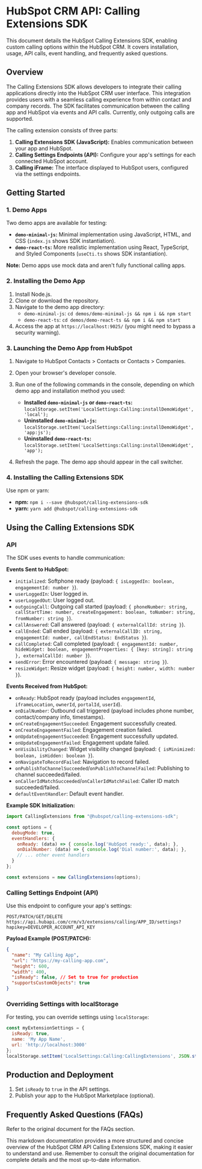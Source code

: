 # HubSpot CRM API: Calling Extensions SDK

This document details the HubSpot Calling Extensions SDK, enabling custom calling options within the HubSpot CRM.  It covers installation, usage, API calls, event handling, and frequently asked questions.

## Overview

The Calling Extensions SDK allows developers to integrate their calling applications directly into the HubSpot CRM user interface. This integration provides users with a seamless calling experience from within contact and company records.  The SDK facilitates communication between the calling app and HubSpot via events and API calls.  Currently, only outgoing calls are supported.

The calling extension consists of three parts:

1. **Calling Extensions SDK (JavaScript):**  Enables communication between your app and HubSpot.
2. **Calling Settings Endpoints (API):** Configure your app's settings for each connected HubSpot account.
3. **Calling iFrame:** The interface displayed to HubSpot users, configured via the settings endpoints.


## Getting Started

### 1. Demo Apps

Two demo apps are available for testing:

* **`demo-minimal-js`:** Minimal implementation using JavaScript, HTML, and CSS (`index.js` shows SDK instantiation).
* **`demo-react-ts`:**  More realistic implementation using React, TypeScript, and Styled Components (`useCti.ts` shows SDK instantiation).

**Note:**  Demo apps use mock data and aren't fully functional calling apps.

### 2. Installing the Demo App

1. Install Node.js.
2. Clone or download the repository.
3. Navigate to the demo app directory:
   * `demo-minimal-js`: `cd demos/demo-minimal-js && npm i && npm start`
   * `demo-react-ts`: `cd demos/demo-react-ts && npm i && npm start`
4. Access the app at `https://localhost:9025/` (you might need to bypass a security warning).

### 3. Launching the Demo App from HubSpot

1. Navigate to HubSpot Contacts > Contacts or Contacts > Companies.
2. Open your browser's developer console.
3. Run one of the following commands in the console, depending on which demo app and installation method you used:

   * **Installed `demo-minimal-js` or `demo-react-ts`:** `localStorage.setItem('LocalSettings:Calling:installDemoWidget', 'local');`
   * **Uninstalled `demo-minimal-js`:** `localStorage.setItem('LocalSettings:Calling:installDemoWidget', 'app:js');`
   * **Uninstalled `demo-react-ts`:** `localStorage.setItem('LocalSettings:Calling:installDemoWidget', 'app');`
4. Refresh the page.  The demo app should appear in the call switcher.

### 4. Installing the Calling Extensions SDK

Use npm or yarn:

* **npm:** `npm i --save @hubspot/calling-extensions-sdk`
* **yarn:** `yarn add @hubspot/calling-extensions-sdk`


## Using the Calling Extensions SDK

### API

The SDK uses events to handle communication:

**Events Sent to HubSpot:**

* `initialized`: Softphone ready (payload: `{ isLoggedIn: boolean, engagementId: number }`).
* `userLoggedIn`: User logged in.
* `userLoggedOut`: User logged out.
* `outgoingCall`: Outgoing call started (payload: `{ phoneNumber: string, callStartTime: number, createEngagement: boolean, toNumber: string, fromNumber: string }`).
* `callAnswered`: Call answered (payload: `{ externalCallId: string }`).
* `callEnded`: Call ended (payload: `{ externalCallID: string, engagementId: number, callEndStatus: EndStatus }`).
* `callCompleted`: Call completed (payload: `{ engagementId: number, hideWidget: boolean, engagementProperties: { [key: string]: string }, externalCallId: number }`).
* `sendError`: Error encountered (payload: `{ message: string }`).
* `resizeWidget`: Resize widget (payload: `{ height: number, width: number }`).

**Events Received from HubSpot:**

* `onReady`: HubSpot ready (payload includes `engagementId`, `iframeLocation`, `ownerId`, `portalId`, `userId`).
* `onDialNumber`: Outbound call triggered (payload includes phone number, contact/company info, timestamps).
* `onCreateEngagementSucceeded`: Engagement successfully created.
* `onCreateEngagementFailed`: Engagement creation failed.
* `onUpdateEngagementSucceeded`: Engagement successfully updated.
* `onUpdateEngagementFailed`: Engagement update failed.
* `onVisibilityChanged`: Widget visibility changed (payload: `{ isMinimized: boolean, isHidden: boolean }`).
* `onNavigateToRecordFailed`: Navigation to record failed.
* `onPublishToChannelSucceeded`/`onPublishToChannelFailed`: Publishing to channel succeeded/failed.
* `onCallerIdMatchSucceeded`/`onCallerIdMatchFailed`: Caller ID match succeeded/failed.
* `defaultEventHandler`: Default event handler.


**Example SDK Initialization:**

```javascript
import CallingExtensions from "@hubspot/calling-extensions-sdk";

const options = {
  debugMode: true,
  eventHandlers: {
    onReady: (data) => { console.log('HubSpot ready:', data); },
    onDialNumber: (data) => { console.log('Dial number:', data); },
    // ... other event handlers
  }
};

const extensions = new CallingExtensions(options);
```

### Calling Settings Endpoint (API)

Use this endpoint to configure your app's settings:

`POST/PATCH/GET/DELETE https://api.hubapi.com/crm/v3/extensions/calling/APP_ID/settings?hapikey=DEVELOPER_ACCOUNT_API_KEY`

**Payload Example (POST/PATCH):**

```json
{
  "name": "My Calling App",
  "url": "https://my-calling-app.com",
  "height": 600,
  "width": 400,
  "isReady": false, // Set to true for production
  "supportsCustomObjects": true
}
```

### Overriding Settings with localStorage

For testing, you can override settings using `localStorage`:

```javascript
const myExtensionSettings = {
  isReady: true,
  name: 'My App Name',
  url: 'http://localhost:3000'
};
localStorage.setItem('LocalSettings:Calling:CallingExtensions', JSON.stringify(myExtensionSettings));
```


##  Production and Deployment

1. Set `isReady` to `true` in the API settings.
2. Publish your app to the HubSpot Marketplace (optional).


## Frequently Asked Questions (FAQs)

Refer to the original document for the FAQs section.


This markdown documentation provides a more structured and concise overview of the HubSpot CRM API Calling Extensions SDK, making it easier to understand and use.  Remember to consult the original documentation for complete details and the most up-to-date information.
